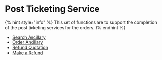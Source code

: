 # Post Ticketing Service

{% hint style="info" %}
This set of functions are to support the completion of the post ticketing services for the orders.
{% endhint %}

- [Search Ancillary](offer-ancillary-list.md)
- [Order Ancillary](add-ancillaries.md) 
- [Refund Quotation](refund-quotation.md)
- [Make a Refund](make-a-refund.md)


